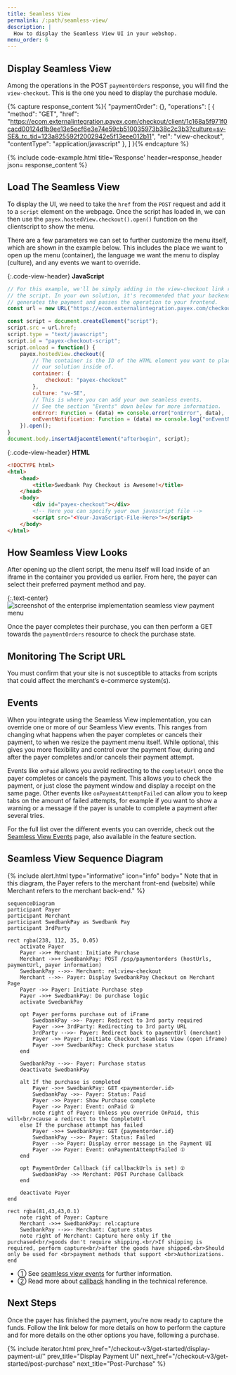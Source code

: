 ```yaml
---
title: Seamless View
permalink: /:path/seamless-view/
description: |
  How to display the Seamless View UI in your webshop.
menu_order: 6
---
```


## Display Seamless View

Among the operations in the POST `paymentOrders` response, you will find the
`view-checkout`. This is the one you need to display the purchase module.

{% capture response_content %}{
    "paymentOrder": {},
    "operations": [
        {
            "method": "GET",
            "href": "https://ecom.externalintegration.payex.com/checkout/client/1c168a5f971f0cacd00124d1b9ee13e5ecf6e3e74e59cb510035973b38c2c3b3?culture=sv-SE&_tc_tid=123a825592f2002942e5f13eee012b11",
            "rel": "view-checkout",
            "contentType": "application/javascript"
        },
    ]
}{% endcapture %}

 {% include code-example.html
    title='Response'
    header=response_header
    json= response_content
    %}

## Load The Seamless View

To display the UI, we need to take the `href` from the `POST` request and add
it to a `script` element on the webpage. Once the script has loaded in, we can
then use the `payex.hostedView.checkout().open()` function on the clientscript
to show the menu.

There are a few parameters we can set to further customize the menu itself,
which are shown in the example below. This includes the place we want to
open up the menu (container), the language we want the menu to
display (culture), and any events we want to override.

{:.code-view-header}
**JavaScript**

```js
// For this example, we'll be simply adding in the view-checkout link right in
// the script. In your own solution, it's recommended that your backend
// generates the payment and passes the operation to your frontend.
const url = new URL("https://ecom.externalintegration.payex.com/checkout/client/1c168a5f971f0cacd00124d1b9ee13e5ecf6e3e74e59cb510035973b38c2c3b3?culture=sv-SE&_tc_tid=123a825592f2002942e5f13eee012b11");

const script = document.createElement("script");
script.src = url.href;
script.type = "text/javascript";
script.id = "payex-checkout-script";
script.onload = function() {
    payex.hostedView.checkout({
        // The container is the ID of the HTML element you want to place
        // our solution inside of.
        container: {
            checkout: "payex-checkout"
        },
        culture: "sv-SE",
        // This is where you can add your own seamless events.
        // See the section "Events" down below for more information.
        onError: Function = (data) => console.error("onError", data),
        onEventNotification: Function = (data) => console.log("onEventNotification", data)
    }).open();
}
document.body.insertAdjacentElement("afterbegin", script);
```

{:.code-view-header}
**HTML**

```html
<!DOCTYPE html>
<html>
    <head>
        <title>Swedbank Pay Checkout is Awesome!</title>
    </head>
    <body>
        <div id="payex-checkout"></div>
        <!-- Here you can specify your own javascript file -->
        <script src="<Your-JavaScript-File-Here>"></script>
    </body>
</html>
```

## How Seamless View Looks

After opening up the client script, the menu itself will load inside of an
iframe in the container you provided us earlier. From here, the payer can select
their preferred payment method and pay.

{:.text-center}
![screenshot of the enterprise implementation seamless view payment menu][seamless-enterprise-menu]

Once the payer completes their purchase, you can then perform a GET towards the
`paymentOrders` resource to check the purchase state.

## Monitoring The Script URL

You must confirm that your site is not susceptible to attacks from scripts that
could affect the merchant’s e-commerce system(s).

## Events

When you integrate using the Seamless View implementation, you can override one
or more of our Seamless View events. This ranges from changing what happens
when the payer completes or cancels their payment, to when we resize the
payment menu itself. While optional, this gives you more flexibility and
control over the payment flow, during and after the payer completes and/or
cancels their payment attempt.

Events like `onPaid` allows you avoid redirecting to the `completeUrl` once
the payer completes or cancels the payment. This allows you to check the
payment, or just close the payment window and display a receipt on the same
page. Other events like `onPaymentAttemptFailed` can allow you to keep tabs on
the amount of failed attempts, for example if you want to show a warning or
a message if the payer is unable to complete a payment after several tries.

For the full list over the different events you can override, check out the
[Seamless View Events][seamless-view-events] page, also available in the
feature section.

## Seamless View Sequence Diagram

{% include alert.html type="informative" icon="info" body="
Note that in this diagram, the Payer refers to the merchant front-end
(website) while Merchant refers to the merchant back-end." %}

```mermaid
sequenceDiagram
participant Payer
participant Merchant
participant SwedbankPay as Swedbank Pay
participant 3rdParty

rect rgba(238, 112, 35, 0.05)
    activate Payer
    Payer ->>+ Merchant: Initiate Purchase
    Merchant ->>+ SwedbankPay: POST /psp/paymentorders (hostUrls, paymentUrl, payer information)
    SwedbankPay -->>- Merchant: rel:view-checkout
    Merchant -->>- Payer: Display SwedbankPay Checkout on Merchant Page
    Payer ->> Payer: Initiate Purchase step
    Payer ->>+ SwedbankPay: Do purchase logic
    activate SwedbankPay

    opt Payer performs purchase out of iFrame
        SwedbankPay ->>- Payer: Redirect to 3rd party required
        Payer ->>+ 3rdParty: Redirecting to 3rd party URL
        3rdParty -->>- Payer: Redirect back to paymentUrl (merchant)
        Payer ->> Payer: Initiate Checkout Seamless View (open iframe)
        Payer ->>+ SwedbankPay: Check purchase status
    end

    SwedbankPay -->>- Payer: Purchase status
    deactivate SwedbankPay

    alt If the purchase is completed
        Payer ->>+ SwedbankPay: GET <paymentorder.id>
        SwedbankPay ->>- Payer: Status: Paid
        Payer ->> Payer: Show Purchase complete
        Payer ->> Payer: Event: onPaid ①
        note right of Payer: Unless you override OnPaid, this will<br/>cause a redirect to the CompleteUrl
    else If the purchase attampt has failed
        Payer ->>+ SwedbankPay: GET {paymentorder.id}
        SwedbankPay -->>- Payer: Status: Failed
        Payer -->> Payer: Display error message in the Payment UI
        Payer ->> Payer: Event: onPaymentAttemptFailed ①
    end

    opt PaymentOrder Callback (if callbackUrls is set) ②
        SwedbankPay ->> Merchant: POST Purchase Callback
    end

    deactivate Payer
end

rect rgba(81,43,43,0.1)
    note right of Payer: Capture
    Merchant ->>+ SwedbankPay: rel:capture
    SwedbankPay -->>- Merchant: Capture status
    note right of Merchant: Capture here only if the purchased<br/>goods don't require shipping.<br/>If shipping is required, perform capture<br/>after the goods have shipped.<br>Should only be used for <br>payment methods that support <br>Authorizations.
end
```

*   ① See [seamless view events][payments-seamless-view-events] for further information.
*   ② Read more about [callback][payments-callback] handling in the technical reference.

## Next Steps

Once the payer has finished the payment, you're now ready to capture the funds.
Follow the link below for more details on how to perform the capture and for
more details on the other options you have, following a purchase.

{% include iterator.html prev_href="/checkout-v3/get-started/display-payment-ui/"
                         prev_title="Display Payment UI"
                         next_href="/checkout-v3/get-started/post-purchase"
                         next_title="Post-Purchase" %}

[seamless-view-events]: /checkout-v3/features/technical-reference/seamless-view-events
[seamless-enterprise-menu]: /assets/img/wcag-seamless.png
[payments-callback]: /checkout-v3/features/payment-operations/callback
[payments-seamless-view-events]: /checkout-v3/features/technical-reference/seamless-view-events
